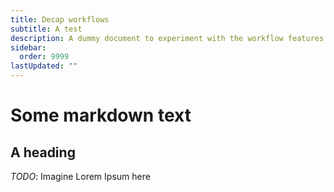 ```yaml
---
title: Decap workflows
subtitle: A test
description: A dummy document to experiment with the workflow features of Decap
sidebar:
  order: 9999
lastUpdated: ""
---
```

# Some markdown text

## A heading

*TODO*: Imagine Lorem Ipsum here

